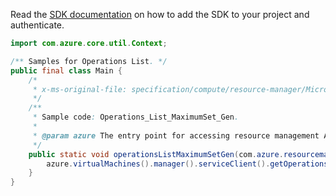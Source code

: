 Read the [SDK documentation](https://github.com/Azure/azure-sdk-for-java/blob/azure-resourcemanager_2.12.0/sdk/resourcemanager/azure-resourcemanager/README.md) on how to add the SDK to your project and authenticate.

```java
import com.azure.core.util.Context;

/** Samples for Operations List. */
public final class Main {
    /*
     * x-ms-original-file: specification/compute/resource-manager/Microsoft.Compute/stable/2021-11-01/examples/compute/Operations_List_MaximumSet_Gen.json
     */
    /**
     * Sample code: Operations_List_MaximumSet_Gen.
     *
     * @param azure The entry point for accessing resource management APIs in Azure.
     */
    public static void operationsListMaximumSetGen(com.azure.resourcemanager.AzureResourceManager azure) {
        azure.virtualMachines().manager().serviceClient().getOperations().list(Context.NONE);
    }
}
```
